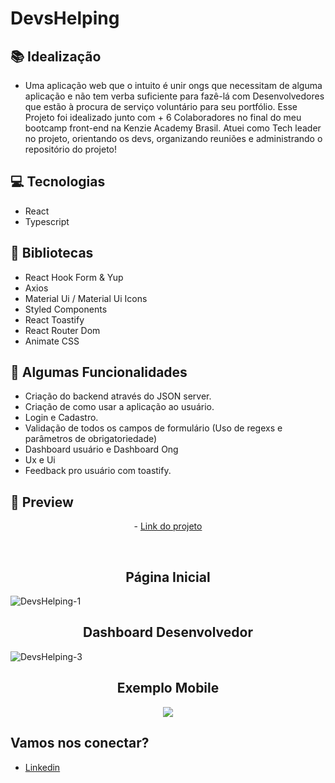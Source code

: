 # DevsHelping

## 📚 Idealização 
- Uma aplicação web que o intuito é unir ongs que necessitam de alguma aplicação e não tem verba suficiente para fazê-lá com Desenvolvedores que estão à procura de serviço voluntário para seu portfólio.
Esse Projeto foi idealizado junto com + 6 Colaboradores no final do meu bootcamp front-end na Kenzie Academy Brasil.
Atuei como Tech leader no projeto, orientando os devs, organizando reuniões e administrando o repositório do projeto!

## 💻 Tecnologias
- React
- Typescript

## 🔮 Bibliotecas

- React Hook Form & Yup
- Axios
- Material Ui / Material Ui Icons
- Styled Components
- React Toastify
- React Router Dom
- Animate CSS
 
## 🔆 Algumas Funcionalidades
- Criação do backend através do JSON server.
- Criação de como usar a aplicação ao usuário.
- Login e Cadastro.
- Validação de todos os campos de formulário (Uso de regexs e parâmetros de obrigatoriedade)
- Dashboard usuário e Dashboard Ong
- Ux e Ui
- Feedback pro usuário com toastify.

## 📱 Preview 
<p align="center"> - <a href="https://grupo3-front-end-m3.vercel.app/home">Link do projeto</a> </p>
<br>
<h2 align="center"> Página Inicial </h2>

![DevsHelping-1](https://user-images.githubusercontent.com/106371099/202442169-394021d4-0d29-4248-8a98-23ec572ac8f4.png)

<h2 align="center"> Dashboard Desenvolvedor </h2>

![DevsHelping-3](https://user-images.githubusercontent.com/106371099/202442205-7cb5356e-9f6f-4bf9-a1d5-f5400c1b50b8.png)

<h2 align="center"> Exemplo Mobile </h2>

<p align="center">
  <img src="https://i.imgur.com/jppDRRv.png">
</p>

## Vamos nos conectar?
- [Linkedin](https://www.linkedin.com/in/gabrielmalafaia/)
